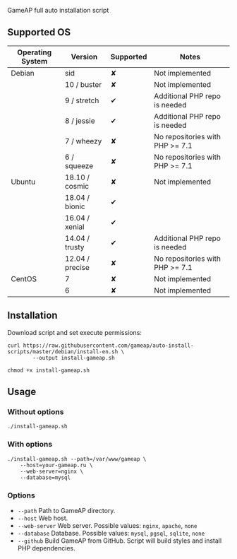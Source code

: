 GameAP full auto installation script

## Supported OS

| Operating System       | Version          | Supported | Notes
|-----------------------|-------------------|-----------|----------------------------|
| Debian                | sid               | ✘         | Not implemented
|                       | 10 / buster       | ✘         | Not implemented
|                       | 9 / stretch       | ✔         | Additional PHP repo is needed
|                       | 8 / jessie        | ✔         | Additional PHP repo is needed
|                       | 7 / wheezy        | ✘         | No repositories with PHP >= 7.1
|                       | 6 / squeeze       | ✘         | No repositories with PHP >= 7.1
| Ubuntu                | 18.10 / cosmic    | ✘         | Not implemented
|                       | 18.04 / bionic    | ✔         |
|                       | 16.04 / xenial    | ✔         |
|                       | 14.04 / trusty    | ✔         | Additional PHP repo is needed
|                       | 12.04 / precise   | ✘         | No repositories with PHP >= 7.1
| CentOS                | 7                 | ✘         | Not implemented
|                       | 6                 | ✘         | Not implemented

## Installation

Download script and set execute permissions:
```
curl https://raw.githubusercontent.com/gameap/auto-install-scripts/master/debian/install-en.sh \
        --output install-gameap.sh

chmod +x install-gameap.sh
```

## Usage

### Without options
```
./install-gameap.sh
```

### With options
```
./install-gameap.sh --path=/var/www/gameap \
    --host=your-gameap.ru \
    --web-server=nginx \
    --database=mysql
```

### Options

- `--path` Path to GameAP directory.
- `--host` Web host.
- `--web-server` Web server. Possible values: `nginx`, `apache`, `none`
- `--database` Database. Possible values: `mysql`, `pgsql`, `sqlite`, `none`
- `--github` Build GameAP from GitHub. Script will build styles and install PHP dependencies.